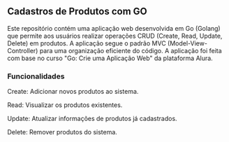 ## Cadastros de Produtos com GO
Este repositório contém uma aplicação web desenvolvida em Go (Golang) que permite aos usuários realizar operações CRUD (Create, Read, Update, Delete) em produtos. A aplicação segue o padrão MVC (Model-View-Controller) para uma organização eficiente do código. A aplicação foi feita com base no curso "Go: Crie uma Aplicação Web" da plataforma Alura.

### Funcionalidades
Create: Adicionar novos produtos ao sistema.

Read: Visualizar os produtos existentes.

Update: Atualizar informações de produtos já cadastrados.

Delete: Remover produtos do sistema.
